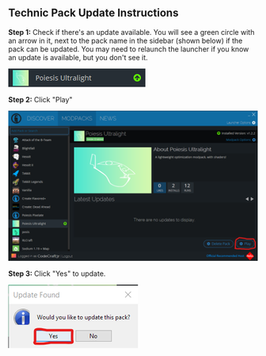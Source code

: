 ## Technic Pack Update Instructions

**Step 1:** Check if there's an update available. You will see a green circle with an arrow in it, next to the pack name in the sidebar (shown below) if the pack can be updated.
You may need to relaunch the launcher if you know an update is available, but you don't see it.

![That arrow.](/assets/technic-update-1.png)

**Step 2:** Click "Play"

![Where is that?](/assets/technic-update-launcher-2.png)

**Step 3:** Click "Yes" to update. 

![Where is that?](/assets/technic-update-4.png)
